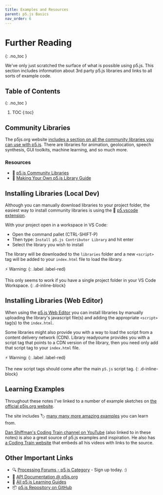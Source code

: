 ```yaml
---
title: Examples and Resources
parent: p5.js Basics
nav_order: 6
---
```


<!-- prettier-ignore-start -->

# Further Reading
{: .no_toc }

We've only just scratched the surface of what is possible using p5.js. This section includes information about 3rd party p5.js libraries and links to all sorts of example code.

## Table of Contents
{: .no_toc }

1. TOC
{:toc}

<!-- prettier-ignore-end -->

## Community Libraries

The p5js.org website [includes a section on all the community libraries you can use with p5.js](https://p5js.org/libraries/). There are libraries for animation, geolocation, speech synthesis, GUI toolkits, machine learning, and so much more. 

### Resources 

* 🧰 [p5.js Community Libraries](https://p5js.org/libraries/)
* 🔰 [Making Your Own p5.js Library Guide](https://github.com/processing/p5.js/blob/main/contributor_docs/creating_libraries.md)

## Installing Libraries (Local Dev)

Although you can manually download libraries to your project folder, the easiest way to install community libraries is using the 🧰 [p5.vscode extension](https://marketplace.visualstudio.com/items?itemName=samplavigne.p5-vscode).

With your project open in a workspace in VS Code:

- Open the command pallet (CTRL-SHIFT-P)
- Then type: `Install p5.js Contributor Library` and hit enter
- Select the library you wish to install

The library will be downloaded to the `libraries` folder and a new `<script>` tag will be added to your `index.html` file to load the library.

⚡ Warning:
{: .label .label-red}

This only seems to work if you have a single project folder in your VS Code Workspace.
{: .d-inline-block}

## Installing Libraries (Web Editor)

When using the [p5.js Web Editor](https://editor.p5js.org) you can install libraries by manually uploading the library's javascript file(s) and adding the appropriate `<script>` tag(s) to the `index.html`. 

  Some libraries might also provide you with a way to load the script from a content delivery network (CDN). Library readyoume provides you with a script tag that points to a CDN version of the library, then you need only add that script tag to your `index.html` file.

⚡ Warning:
{: .label .label-red}

The new script tags should come after the main `p5.js` script tag. 
{: .d-inline-block}

## Learning Examples

Throughout these notes I've linked to a number of example sketches on [the official p5js.org website](https://p5js.org). 

The site includes 🏷️ [many many more amazing examples](https://p5js.org/examples/) you can learn from.

[Dan Shiffman's Coding Train channel on YouTube](https://www.youtube.com/channel/UCvjgXvBlbQiydffZU7m1_aw) (also linked to in these notes) is also a great source of p5.js examples and inspiration. He also has [a Coding Train website](https://thecodingtrain.com) that embeds all his videos with links to the source.

## Other Important Links

- 🔍 [Processing Forums - p5.js Category](https://discourse.processing.org/c/p5js) - Sign up today. :)
- 📜 [API Documentation @ p5js.org](https://p5js.org/reference/)
- 🔰 [All p5.js Learning Guides](https://p5js.org/learn/) 
- 📦 [p5.js Repository on GitHub](https://github.com/processing/p5.js) 
